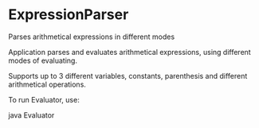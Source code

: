 # ExpressionParser
Parses arithmetical expressions in different modes

Application parses and evaluates arithmetical expressions, using different modes of evaluating.

Supports up to 3 different variables, constants, parenthesis and different arithmetical operations.

To run Evaluator, use:

java Evaluator <mode> <expression> <value of x> <value of y> <value of z>

